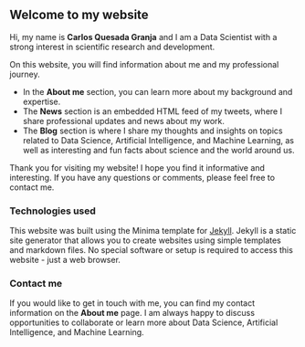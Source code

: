 ## Welcome to my website

Hi, my name is **Carlos Quesada Granja** and I am a Data Scientist with a strong interest in scientific research and development.

On this website, you will find information about me and my professional journey.

* In the **About me** section, you can learn more about my background and expertise.
* The **News** section is an embedded HTML feed of my tweets, where I share professional updates and news about my work.
* The **Blog** section is where I share my thoughts and insights on topics related to Data Science, Artificial Intelligence, and Machine Learning, as well as interesting and fun facts about science and the world around us.

Thank you for visiting my website! I hope you find it informative and interesting. If you have any questions or comments, please feel free to contact me.

### Technologies used

This website was built using the Minima template for [Jekyll](https://jekyllrb.com/). Jekyll is a static site generator that allows you to create websites using simple templates and markdown files. No special software or setup is required to access this website - just a web browser.

### Contact me

If you would like to get in touch with me, you can find my contact information on the **About me** page. I am always happy to discuss opportunities to collaborate or learn more about Data Science, Artificial Intelligence, and Machine Learning.
